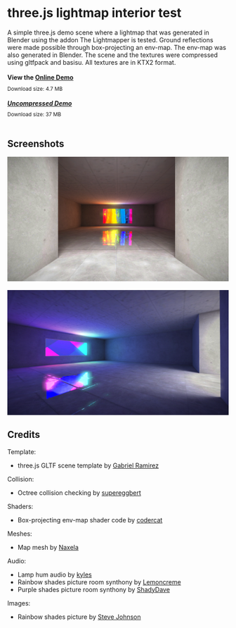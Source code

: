 # three.js lightmap interior test

A simple three.js demo scene where a lightmap that was generated in Blender using the addon The Lightmapper is tested. Ground reflections were made possible through box-projecting an env-map. The env-map was also generated in Blender. The scene and the textures were compressed using gltfpack and basisu. All textures are in KTX2 format.
<br>
<br>
**View the [Online Demo](https://0beqz.github.io/lightmap_interior_test/)**
<sub>
<br>Download size: 4.7 MB
</sub>
<br>
<br>
***[Uncompressed Demo](https://0beqz.github.io/lightmap_interior_test/?uncompressed)***
<sub>
<br>Download size: 37 MB
</sub>
<br>
<br>

## Screenshots
<img src="img/screenshot.png" />
<br>
<br>
<img src="img/screenshot2.png" />

## Credits

Template:

* three.js GLTF scene template by [Gabriel Ramirez](https://github.com/GabrielRamirez/threejs-gltf-template)

Collision:
* Octree collision checking by [supereggbert](https://github.com/supereggbert)

Shaders:
* Box-projecting env-map shader code by [codercat](https://codercat.tk)

Meshes:
* Map mesh by [Naxela](https://github.com/Naxela)

Audio:
* Lamp hum audio by [kyles](https://freesound.org/people/kyles)
* Rainbow shades picture room synthony by [Lemoncreme](https://freesound.org/people/Lemoncreme)
* Purple shades picture room synthony by [ShadyDave](https://freesound.org/people/ShadyDave)

Images:
* Rainbow shades picture by [Steve Johnson](https://unsplash.com/@steve_j)
